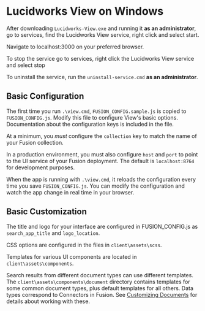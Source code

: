 # Lucidworks View on Windows

 After downloading `Lucidworks-View.exe` and running it **as an administrator**, go to services, find the Lucidworks View service, right click and select start.

 Navigate to localhost:3000 on your preferred browser.

 To stop the service go to services, right click the Lucidworks View service and select stop

 To uninstall the service, run the `uninstall-service.cmd` **as an administrator**.

## Basic Configuration

The first time you run `.\view.cmd`, `FUSION_CONFIG.sample.js` is copied to `FUSION_CONFIG.js`.  Modify this file to configure View's basic options.  Documentation about the configuration keys is included in the file.

At a minimum, you _must_ configure the `collection` key to match the name of your Fusion collection.

In a production environment, you must also configure `host` and `port` to point to the UI service of your Fusion deployment.  The default is `localhost:8764` for development purposes.

When the app is running with `.\view.cmd`, it reloads the configuration every time you save `FUSION_CONFIG.js`.  You can modify the configuration and watch the app change in real time in your browser.

## Basic Customization

The title and logo for your interface are configured in FUSION_CONFIG.js as `search_app_title` and `logo_location`.

CSS options are configured in the files in `client\assets\scss`.

Templates for various UI components are located in `client\assets\components`.

Search results from different document types can use different templates.  The `client\assets\components\document` directory contains templates for some common document types, plus default templates for all others.  Data types correspond to Connectors in Fusion.  See [Customizing Documents](docs/Customizing_Documents.md) for details about working with these.
